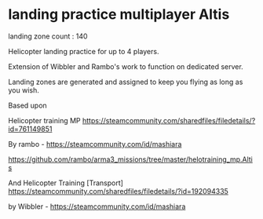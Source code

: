# landing practice multiplayer Altis

landing zone count : 140

Helicopter landing practice for up to 4 players.

Extension of Wibbler and Rambo's work to function on dedicated server.

Landing zones are generated and assigned to keep you flying as long as you wish.


Based upon 

Helicopter training MP
https://steamcommunity.com/sharedfiles/filedetails/?id=761149851 

By rambo - https://steamcommunity.com/id/mashiara

https://github.com/rambo/arma3_missions/tree/master/helotraining_mp.Altis

And Helicopter Training [Transport]
https://steamcommunity.com/sharedfiles/filedetails/?id=192094335

by Wibbler - https://steamcommunity.com/id/mashiara
